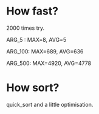 # How fast?
2000 times try.

ARG_5  : MAX=8, AVG=5

ARG_100: MAX=689, AVG=636

ARG_500: MAX=4920, AVG=4778

# How sort?
quick_sort and a little optimisation.

